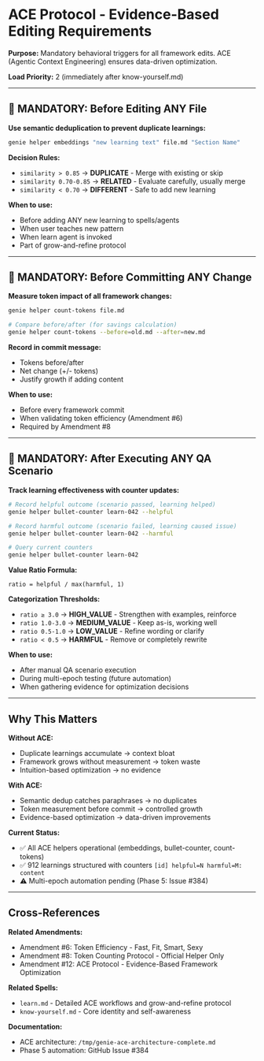 # ACE Protocol - Evidence-Based Editing Requirements

**Purpose:** Mandatory behavioral triggers for all framework edits. ACE (Agentic Context Engineering) ensures data-driven optimization.

**Load Priority:** 2 (immediately after know-yourself.md)

---

## 🔴 MANDATORY: Before Editing ANY File

**Use semantic deduplication to prevent duplicate learnings:**

```bash
genie helper embeddings "new learning text" file.md "Section Name"
```

**Decision Rules:**
- `similarity > 0.85` → **DUPLICATE** - Merge with existing or skip
- `similarity 0.70-0.85` → **RELATED** - Evaluate carefully, usually merge
- `similarity < 0.70` → **DIFFERENT** - Safe to add new learning

**When to use:**
- Before adding ANY new learning to spells/agents
- When user teaches new pattern
- When learn agent is invoked
- Part of grow-and-refine protocol

---

## 🔴 MANDATORY: Before Committing ANY Change

**Measure token impact of all framework changes:**

```bash
genie helper count-tokens file.md

# Compare before/after (for savings calculation)
genie helper count-tokens --before=old.md --after=new.md
```

**Record in commit message:**
- Tokens before/after
- Net change (+/- tokens)
- Justify growth if adding content

**When to use:**
- Before every framework commit
- When validating token efficiency (Amendment #6)
- Required by Amendment #8

---

## 🔴 MANDATORY: After Executing ANY QA Scenario

**Track learning effectiveness with counter updates:**

```bash
# Record helpful outcome (scenario passed, learning helped)
genie helper bullet-counter learn-042 --helpful

# Record harmful outcome (scenario failed, learning caused issue)
genie helper bullet-counter learn-042 --harmful

# Query current counters
genie helper bullet-counter learn-042
```

**Value Ratio Formula:**
```
ratio = helpful / max(harmful, 1)
```

**Categorization Thresholds:**
- `ratio ≥ 3.0` → **HIGH_VALUE** - Strengthen with examples, reinforce
- `ratio 1.0-3.0` → **MEDIUM_VALUE** - Keep as-is, working well
- `ratio 0.5-1.0` → **LOW_VALUE** - Refine wording or clarify
- `ratio < 0.5` → **HARMFUL** - Remove or completely rewrite

**When to use:**
- After manual QA scenario execution
- During multi-epoch testing (future automation)
- When gathering evidence for optimization decisions

---

## Why This Matters

**Without ACE:**
- Duplicate learnings accumulate → context bloat
- Framework grows without measurement → token waste
- Intuition-based optimization → no evidence

**With ACE:**
- Semantic dedup catches paraphrases → no duplicates
- Token measurement before commit → controlled growth
- Evidence-based optimization → data-driven improvements

**Current Status:**
- ✅ All ACE helpers operational (embeddings, bullet-counter, count-tokens)
- ✅ 912 learnings structured with counters `[id] helpful=N harmful=M: content`
- ⚠️ Multi-epoch automation pending (Phase 5: Issue #384)

---

## Cross-References

**Related Amendments:**
- Amendment #6: Token Efficiency - Fast, Fit, Smart, Sexy
- Amendment #8: Token Counting Protocol - Official Helper Only
- Amendment #12: ACE Protocol - Evidence-Based Framework Optimization

**Related Spells:**
- `learn.md` - Detailed ACE workflows and grow-and-refine protocol
- `know-yourself.md` - Core identity and self-awareness

**Documentation:**
- ACE architecture: `/tmp/genie-ace-architecture-complete.md`
- Phase 5 automation: GitHub Issue #384
